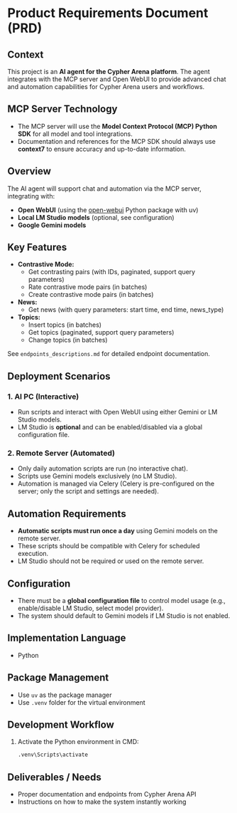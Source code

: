 # Product Requirements Document (PRD)

## Context

This project is an **AI agent for the Cypher Arena platform**. The agent integrates with the MCP server and Open WebUI to provide advanced chat and automation capabilities for Cypher Arena users and workflows.

## MCP Server Technology

- The MCP server will use the **Model Context Protocol (MCP) Python SDK** for all model and tool integrations.
- Documentation and references for the MCP SDK should always use **context7** to ensure accuracy and up-to-date information.

## Overview

The AI agent will support chat and automation via the MCP server, integrating with:
- **Open WebUI** (using the [open-webui](https://github.com/open-webui/open-webui) Python package with uv)
- **Local LM Studio models** (optional, see configuration)
- **Google Gemini models**

## Key Features

- **Contrastive Mode:**
  - Get contrasting pairs (with IDs, paginated, support query parameters)
  - Rate contrastive mode pairs (in batches)
  - Create contrastive mode pairs (in batches)
- **News:**
  - Get news (with query parameters: start time, end time, news_type)
- **Topics:**
  - Insert topics (in batches)
  - Get topics (paginated, support query parameters)
  - Change topics (in batches)

See `endpoints_descriptions.md` for detailed endpoint documentation.

## Deployment Scenarios

### 1. AI PC (Interactive)
- Run scripts and interact with Open WebUI using either Gemini or LM Studio models.
- LM Studio is **optional** and can be enabled/disabled via a global configuration file.

### 2. Remote Server (Automated)
- Only daily automation scripts are run (no interactive chat).
- Scripts use Gemini models exclusively (no LM Studio).
- Automation is managed via Celery (Celery is pre-configured on the server; only the script and settings are needed).

## Automation Requirements

- **Automatic scripts must run once a day** using Gemini models on the remote server.
- These scripts should be compatible with Celery for scheduled execution.
- LM Studio should not be required or used on the remote server.

## Configuration

- There must be a **global configuration file** to control model usage (e.g., enable/disable LM Studio, select model provider).
- The system should default to Gemini models if LM Studio is not enabled.

## Implementation Language

- Python

## Package Management

- Use `uv` as the package manager
- Use `.venv` folder for the virtual environment

## Development Workflow

1. Activate the Python environment in CMD:
   ```sh
   .venv\Scripts\activate
   ```

## Deliverables / Needs

- Proper documentation and endpoints from Cypher Arena API
- Instructions on how to make the system instantly working